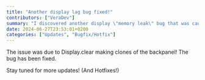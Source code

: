 ```yaml
---
title: "Another display lag bug fixed!"
contributors: ["VeraDev"]
summary: "I discovered another display \"memory leak\" bug that was causing duplicated effects."
date: 2024-06-27T23:53:01+0200
categories: ["Updates", "Bugfix/Hotfix"]
---
```


The issue was due to Display.clear making clones of the backpanel! The bug has been fixed.

Stay tuned for more updates! (And Hotfixes!)

